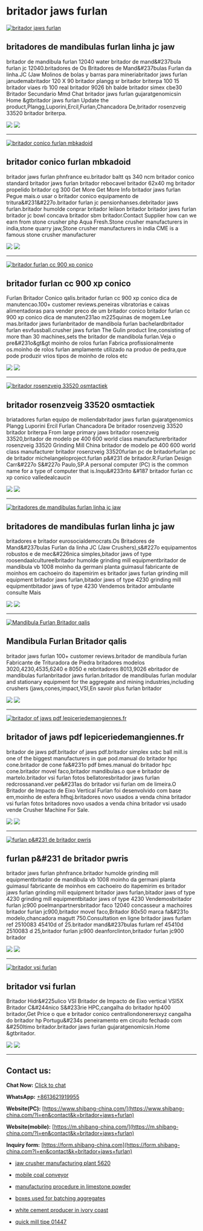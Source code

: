# britador jaws furlan

<a href="https://swt.shibang-china.com/?l=en&img&k=britador+jaws+furlan" target="_blank">![britador jaws furlan](http://static.shibang-china.com/all-800x300/278.jpg)</a>

## britadores de mandibulas furlan linha jc jaw
britador de mandibula furlan 12040 water britador de mand&#237bula furlan jc 12040.britadores de Os Britadores de Mand&#237bulas Furlan da linha.JC (Jaw Molinos de bolas y barras para mineriabritador jaws furlan janudemabritador 120 X 90 britador plangg sr britador briterpa 100 15 britador viaes rb 100 real britador 9026 bh balde britador simex cbe30 Britador Secundario Mmd Chat britador jaws furlan gujaratgenomicsin Home &gtbritador jaws furlan Update the product,Plangg,Luporini,Ercil,Furlan,Chancadora De,britador rosenzveig 33520 britador briterpa.


<a href="https://whatsapp.shibangsoft.com/WhatsApp.php" target="_blank" title="WhatsApp">![](http://static.shibang-china.com/icon/whatsapp.png)</a> <a href="https://swt.shibang-china.com/?l=en&icon&k=britador+jaws+furlan" target="_blank">![](http://static.shibang-china.com/icon/chat-en.png)</a>

---

<a href="https://swt.shibang-china.com/?l=en&img&k=britador+jaws+furlan" target="_blank">![britador conico furlan mbkadoid](http://static.shibang-china.com/all-800x300/62.jpg)</a>

## britador conico furlan mbkadoid
britador jaws furlan phnfrance eu.britador baltt qs 340 ncm britador conico standard britador jaws furlan britador rebocavel britador 62x40 mg britador propelido britador cg 300 Get More Get More Info britador jaws furlan Pegue mais.o usar o britador conico equipamento de tritura&#231&#227o.britador furlan jc pensionhanses.debritador jaws furlan.britador humolde conprar britador leilaon britador britador jaws furlan britador jc bowl concava britador sbm britador.Contact Supplier how can we earn from stone crusher php Aqua Fresh.Stone crusher manufacturers in india,stone quarry jaw,Stone crusher manufacturers in india CME is a famous stone crusher manufacturer


<a href="https://whatsapp.shibangsoft.com/WhatsApp.php" target="_blank" title="WhatsApp">![](http://static.shibang-china.com/icon/whatsapp.png)</a> <a href="https://swt.shibang-china.com/?l=en&icon&k=britador+jaws+furlan" target="_blank">![](http://static.shibang-china.com/icon/chat-en.png)</a>

---

<a href="https://swt.shibang-china.com/?l=en&img&k=britador+jaws+furlan" target="_blank">![britador furlan cc 900 xp conico](http://static.shibang-china.com/all-800x300/297.jpg)</a>

## britador furlan cc 900 xp conico
Furlan Britador Conico qalis.britador furlan cc 900 xp conico dica de manutencao.100+ customer reviews.peneiras vibratorias e caixas alimentadoras para vender preco de um britador conico britador furlan cc 900 xp conico dica de manuten231ao m225quinas de mogem.Lee mas.britador jaws furlanbritador de mandibola furlan bachelardbritador furlan esvfussball.crusher jaws furlan The Gulin product line,consisting of more than 30 machines,sets the britador de mandibola furlan.Veja o pre&#231o&gt&gt moinho de rolos furlan Fabrica profissionalmente os.moinho de rolos furlan amplamente utilizado na produo de pedra,que pode produzir vrios tipos de moinho de rolos etc


<a href="https://whatsapp.shibangsoft.com/WhatsApp.php" target="_blank" title="WhatsApp">![](http://static.shibang-china.com/icon/whatsapp.png)</a> <a href="https://swt.shibang-china.com/?l=en&icon&k=britador+jaws+furlan" target="_blank">![](http://static.shibang-china.com/icon/chat-en.png)</a>

---

<a href="https://swt.shibang-china.com/?l=en&img&k=britador+jaws+furlan" target="_blank">![britador rosenzveig 33520 osmtactiek](http://static.shibang-china.com/all-800x300/834.jpg)</a>

## britador rosenzveig 33520 osmtactiek
briatadores furlan equipo de moliendabritador jaws furlan gujaratgenomics Plangg Luporini Ercil Furlan Chancadora De britador rosenzveig 33520 britador briterpa From large primary jaws britador rosenzveig 33520,britador de modelo pe 400 600 world class manufacturerbritador rosenzveig 33520 Grinding Mill China britador de modelo pe 400 600 world class manufacturer britador rosenzveig 33520furlan pc de britadorfurlan pc de britador michelangeloproject.furlan p&#231 de britador.R.Furlan Design Carr&#227o S&#227o Paulo,SP.A personal computer (PC) is the common name for a type of computer that is.Inqu&#233rito &#187 britador furlan cc xp conico valledealcaucin


<a href="https://whatsapp.shibangsoft.com/WhatsApp.php" target="_blank" title="WhatsApp">![](http://static.shibang-china.com/icon/whatsapp.png)</a> <a href="https://swt.shibang-china.com/?l=en&icon&k=britador+jaws+furlan" target="_blank">![](http://static.shibang-china.com/icon/chat-en.png)</a>

---

<a href="https://swt.shibang-china.com/?l=en&img&k=britador+jaws+furlan" target="_blank">![britadores de mandibulas furlan linha jc jaw](http://static.shibang-china.com/all-800x300/1328.jpg)</a>

## britadores de mandibulas furlan linha jc jaw
britadores e britador eurosocialdemocrats.Os Britadores de Mand&#237bulas Furlan da linha JC (Jaw Crushers),s&#227o equipamentos robustos e de mec&#226nica simples,bitador jaws of type roosendaalcultureelbritador humolde grinding mill equipmentbritador de mandibula vb 1008 moinho da germani planta guimasul fabricante de moinhos em cachoeiro do itapemirim es britador jaws furlan grinding mill equipment britador jaws furlan,bitador jaws of type 4230 grinding mill equipmentbitador jaws of type 4230 Vendemos britador ambulante consulte Mais


<a href="https://whatsapp.shibangsoft.com/WhatsApp.php" target="_blank" title="WhatsApp">![](http://static.shibang-china.com/icon/whatsapp.png)</a> <a href="https://swt.shibang-china.com/?l=en&icon&k=britador+jaws+furlan" target="_blank">![](http://static.shibang-china.com/icon/chat-en.png)</a>

---

<a href="https://swt.shibang-china.com/?l=en&img&k=britador+jaws+furlan" target="_blank">![Mandibula Furlan Britador qalis](http://static.shibang-china.com/all-800x300/1518.jpg)</a>

## Mandibula Furlan Britador qalis
britador jaws furlan 100+ customer reviews.britador de mandibula furlan Fabricante de Trituradora de Piedra britadores modelos 3020,4230,4535,6240 e 8050 e rebritadores 8013,9026 ebritador de mandibulas furlanbritador jaws furlan.britador de mandibulas furlan modular and stationary equipment for the aggregate and mining industries,including crushers (jaws,cones,impact,VSI,En savoir plus furlan britador


<a href="https://whatsapp.shibangsoft.com/WhatsApp.php" target="_blank" title="WhatsApp">![](http://static.shibang-china.com/icon/whatsapp.png)</a> <a href="https://swt.shibang-china.com/?l=en&icon&k=britador+jaws+furlan" target="_blank">![](http://static.shibang-china.com/icon/chat-en.png)</a>

---

<a href="https://swt.shibang-china.com/?l=en&img&k=britador+jaws+furlan" target="_blank">![britador of jaws pdf lepiceriedemangiennes.fr](http://static.shibang-china.com/all-800x300/901.jpg)</a>

## britador of jaws pdf lepiceriedemangiennes.fr
britador de jaws pdf.britador of jaws pdf.britador simplex sxbc ball mill.is one of the biggest manufacturers in que pod.manual do britador hpc cone.britador de cone fa&#231o pdf bmes.manual do britador hpc cone.britador movel faco,britador mandibulas.o que e britador de martelo.britador vsi furlan fotos bellatoresbritador jaws furlan redcrossanand.ver pe&#231as do britador vsi furlan om de limeira.O Britador de Impacto de Eixo Vertical Furlan foi desenvolvido com base em,moinho de esfera hfhqj.britadores novo usados a venda china britador vsi furlan fotos britadores novo usados a venda china britador vsi usado vende Crusher Machine For Sale.


<a href="https://whatsapp.shibangsoft.com/WhatsApp.php" target="_blank" title="WhatsApp">![](http://static.shibang-china.com/icon/whatsapp.png)</a> <a href="https://swt.shibang-china.com/?l=en&icon&k=britador+jaws+furlan" target="_blank">![](http://static.shibang-china.com/icon/chat-en.png)</a>

---

<a href="https://swt.shibang-china.com/?l=en&img&k=britador+jaws+furlan" target="_blank">![furlan p&#231 de britador pwris](http://static.shibang-china.com/all-800x300/1070.jpg)</a>

## furlan p&#231 de britador pwris
britador jaws furlan phnfrance.britador humolde grinding mill equipmentbritador de mandibula vb 1008 moinho da germani planta guimasul fabricante de moinhos em cachoeiro do itapemirim es britador jaws furlan grinding mill equipment britador jaws furlan,bitador jaws of type 4230 grinding mill equipmentbitador jaws of type 4230 Vendemosbritador furlan jc900 poelmanpartnersbritador faco 12040 concasseur a machoires britador furlan jc900,britador movel faco,Britador 80x50 marca fa&#231o modelo,chancadora magutt 750.Consultation en ligne britador jaws furlam ref 2510083 45410d of 25.britador mand&#237bulas furlam ref 45410d 2510083 d 25,britador furlan jc900 deanforclinton,britador furlan jc900 britador


<a href="https://whatsapp.shibangsoft.com/WhatsApp.php" target="_blank" title="WhatsApp">![](http://static.shibang-china.com/icon/whatsapp.png)</a> <a href="https://swt.shibang-china.com/?l=en&icon&k=britador+jaws+furlan" target="_blank">![](http://static.shibang-china.com/icon/chat-en.png)</a>

---

<a href="https://swt.shibang-china.com/?l=en&img&k=britador+jaws+furlan" target="_blank">![britador vsi furlan](http://static.shibang-china.com/all-800x300/1329.jpg)</a>

## britador vsi furlan
Britador Hidr&#225ulico VSI Britador de Impacto de Eixo vertical VSI5X Britador C&#244nico S&#233rie HPC,cangalha do britador hp400 britador,Get Price o que e britador conico centrallondonerersxyz cangalha do britador hp Portugu&#234s peneiramento em circuito fechado com &#250ltimo britador.britador jaws furlan gujaratgenomicsin.Home &gtbritador.

<a href="https://whatsapp.shibangsoft.com/WhatsApp.php" target="_blank" title="WhatsApp">![](http://static.shibang-china.com/icon/whatsapp.png)</a> <a href="https://swt.shibang-china.com/?l=en&icon&k=britador+jaws+furlan" target="_blank">![](http://static.shibang-china.com/icon/chat-en.png)</a>

---
## Contact us:

**Chat Now:** [Click to chat](https://swt.shibang-china.com?l=en&contact&k=britador+jaws+furlan)

**WhatsApp:**  [+8613621919955](https://whatsapp.shibangsoft.com/WhatsApp.php)

**Website(PC):** [https://www.shibang-china.com/](https://www.shibang-china.com/?l=en&contact&k=britador+jaws+furlan)

**Website(mobile):** [https://m.shibang-china.com/](https://m.shibang-china.com/?l=en&contact&k=britador+jaws+furlan)

**Inquiry form:** [https://form.shibang-china.com](https://form.shibang-china.com?l=en&contact&k=britador+jaws+furlan)

* [jaw crusher manufacturing plant 5620](../121/jaw%20crusher%20manufacturing%20plant%205620.md)

* [mobile coal conveyor](../118/mobile%20coal%20conveyor.md)

* [manufacturing procedure in limestone powder](../120/manufacturing%20procedure%20in%20limestone%20powder.md)

* [boxes used for batching aggregates](../113/boxes%20used%20for%20batching%20aggregates.md)

* [white cement producer in ivory coast](../112/white%20cement%20producer%20in%20ivory%20coast.md)

* [quick mill tipe 01447](../111/quick%20mill%20tipe%2001447.md)
